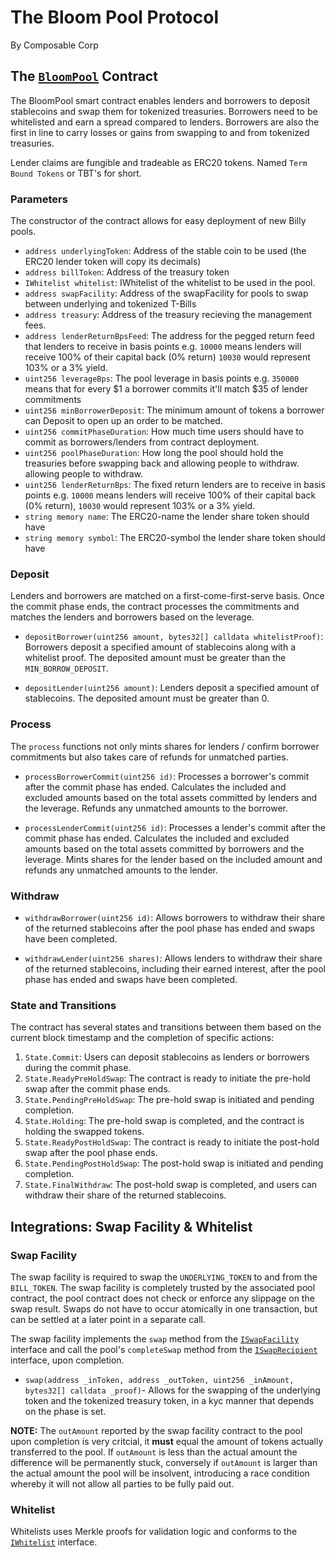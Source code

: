 # The Bloom Pool Protocol
By Composable Corp

## The [`BloomPool`](src/BloomPool.sol) Contract

The BloomPool smart contract enables lenders and borrowers to deposit stablecoins and swap them for
tokenized treasuries. Borrowers need to be whitelisted and earn a spread compared to lenders.
Borrowers are also the first in line to carry losses or gains from swapping to and from tokenized treasuries.

Lender claims are fungible and tradeable as ERC20 tokens. Named `Term Bound Tokens` or TBT's for short.

### Parameters
The constructor of the contract allows for easy deployment of new Billy pools.
- `address underlyingToken`: Address of the stable coin to be used (the ERC20 lender token will copy its decimals)
- `address billToken`: Address of the treasury token
- `IWhitelist whitelist`: IWhitelist of the whitelist to be used in the pool.
- `address swapFacility`: Address of the swapFacility for pools to swap between
  underlying and tokenized T-Bills
- `address treasury`: Address of the treasury recieving the management fees.
- `address lenderReturnBpsFeed`: The address for the pegged return feed that lenders to receive
  in basis points e.g. `10000` means lenders will receive 100% of their capital back (0% return) `10030` 
  would represent 103% or a 3% yield.
- `uint256 leverageBps`: The pool leverage in basis points e.g. `350000` means that for
  every $1 a borrower commits it'll match $35 of lender commitments 
- `uint256 minBorrowerDeposit`: The minimum amount of tokens a borrower can Deposit to open up an order to be matched. 
- `uint256 commitPhaseDuration`: How much time users should have to commit as borrowers/lenders from contract deployment.
- `uint256 poolPhaseDuration`: How long the pool should hold the treasuries before swapping back and
  allowing people to withdraw.
  allowing people to withdraw.
- `uint256 lenderReturnBps`: The fixed return lenders are to receive in basis points e.g. `10000`
  means lenders will receive 100% of their capital back (0% return), `10030` would
  represent 103% or a 3% yield.
- `string memory name`: The ERC20-name the lender share token should have
- `string memory symbol`: The ERC20-symbol the lender share token should have

### Deposit

Lenders and borrowers are matched on a first-come-first-serve basis. Once the commit phase ends, the
contract processes the commitments and matches the lenders and borrowers based on the leverage.

- `depositBorrower(uint256 amount, bytes32[] calldata whitelistProof)`: Borrowers deposit a specified
  amount of stablecoins along with a whitelist proof. The deposited amount must be greater than the
  `MIN_BORROW_DEPOSIT`.

- `depositLender(uint256 amount)`: Lenders deposit a specified amount of stablecoins. The deposited
  amount must be greater than 0.

### Process

The `process` functions not only mints shares for lenders / confirm borrower commitments but also takes care
of refunds for unmatched parties.

- `processBorrowerCommit(uint256 id)`: Processes a borrower's commit after the commit phase has
  ended. Calculates the included and excluded amounts based on the total assets committed by lenders
  and the leverage. Refunds any unmatched amounts to the borrower.

- `processLenderCommit(uint256 id)`: Processes a lender's commit after the commit phase has ended.
  Calculates the included and excluded amounts based on the total assets committed by borrowers and
  the leverage. Mints shares for the lender based on the included amount and refunds any unmatched
  amounts to the lender.

### Withdraw

- `withdrawBorrower(uint256 id)`: Allows borrowers to withdraw their share of the returned stablecoins
  after the pool phase has ended and swaps have been completed.

- `withdrawLender(uint256 shares)`: Allows lenders to withdraw their share of the returned
  stablecoins, including their earned interest, after the pool phase has ended and swaps have been
  completed.


### State and Transitions

The contract has several states and transitions between them based on the current block timestamp and the completion of specific actions:

1. `State.Commit`: Users can deposit stablecoins as lenders or borrowers during the commit phase.
2. `State.ReadyPreHoldSwap`: The contract is ready to initiate the pre-hold swap after the commit phase ends.
3. `State.PendingPreHoldSwap`: The pre-hold swap is initiated and pending completion.
4. `State.Holding`: The pre-hold swap is completed, and the contract is holding the swapped tokens.
5. `State.ReadyPostHoldSwap`: The contract is ready to initiate the post-hold swap after the pool phase ends.
6. `State.PendingPostHoldSwap`: The post-hold swap is initiated and pending completion.
7. `State.FinalWithdraw`: The post-hold swap is completed, and users can withdraw their share of the returned stablecoins.

## Integrations: Swap Facility & Whitelist

### Swap Facility

The swap facility is required to swap the `UNDERLYING_TOKEN` to and from the `BILL_TOKEN`. The swap
facility is completely trusted by the associated pool contract, the pool contract does not check or enforce
any slippage on the swap result. Swaps do not have to occur atomically in one transaction, but can
be settled at a later point in a separate call.

The swap facility implements the `swap` method from the [`ISwapFacility`](src/interfaces/ISwapFacility.sol)
interface and call the pool's `completeSwap` method from the [`ISwapRecipient`](src/interfaces/ISwapRecipient.sol)
interface, upon completion.

- `swap(address _inToken, address _outToken, uint256 _inAmount, bytes32[] calldata _proof)`- Allows for the swapping of the underlying token and the tokenized treasury token, in a kyc manner that depends on the phase is set.  

**NOTE:** The `outAmount` reported by the swap facility contract to the pool upon completion is very
critcial, it **must** equal the amount of tokens actually transferred to the pool. If `outAmount`
is less than the actual amount the difference will be permanently stuck, conversely if `outAmount`
is larger than the actual amount the pool will be insolvent, introducing a race condition whereby
it will not allow all parties to be fully paid out.

### Whitelist

Whitelists uses Merkle proofs for validation logic and conforms to the [`IWhitelist`](src/interfaces/IWhitelist.sol)
interface. 
